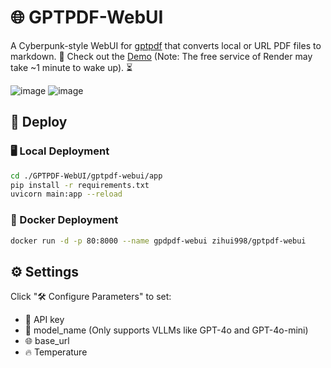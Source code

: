 # 🌐 GPTPDF-WebUI

A Cyberpunk-style WebUI for [gptpdf](https://github.com/CosmosShadow/gptpdf) that converts local or URL PDF files to markdown. 📝 Check out the [Demo](https://gptpdf-webui.onrender.com) (Note: The free service of Render may take ~1 minute to wake up). ⏳

![image](https://github.com/user-attachments/assets/5c5278f3-2774-4a38-94c8-f62538df7769)
![image](https://github.com/user-attachments/assets/499203a5-ff9c-4732-9f76-e8e341d2df4b)

## 🚀 Deploy

### 🖥️ Local Deployment

```bash
cd ./GPTPDF-WebUI/gptpdf-webui/app
pip install -r requirements.txt
uvicorn main:app --reload
```

### 🐳 Docker Deployment

```bash
docker run -d -p 80:8000 --name gpdpdf-webui zihui998/gptpdf-webui
```

## ⚙️ Settings

Click "🛠️ Configure Parameters" to set:

- 🔑 API key
- 🧠 model_name (Only supports VLLMs like GPT-4o and GPT-4o-mini)
- 🌐 base_url
- 🔥 Temperature
